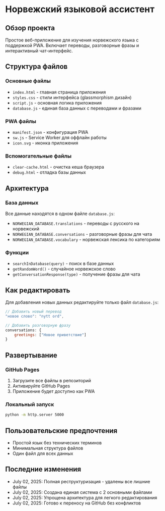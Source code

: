 # Норвежский языковой ассистент

## Обзор проекта

Простое веб-приложение для изучения норвежского языка с поддержкой PWA. Включает переводы, разговорные фразы и интерактивный чат-интерфейс.

## Структура файлов

### Основные файлы
- `index.html` - главная страница приложения
- `styles.css` - стили интерфейса (glassmorphism дизайн)
- `script.js` - основная логика приложения
- `database.js` - единая база данных с переводами и фразами

### PWA файлы
- `manifest.json` - конфигурация PWA
- `sw.js` - Service Worker для оффлайн работы
- `icon.svg` - иконка приложения

### Вспомогательные файлы
- `clear-cache.html` - очистка кеша браузера
- `debug.html` - отладка базы данных

## Архитектура

### База данных
Все данные находятся в одном файле `database.js`:
- `NORWEGIAN_DATABASE.translations` - переводы с русского на норвежский
- `NORWEGIAN_DATABASE.conversations` - разговорные фразы для чата
- `NORWEGIAN_DATABASE.vocabulary` - норвежская лексика по категориям

### Функции
- `searchInDatabase(query)` - поиск в базе данных
- `getRandomWord()` - случайное норвежское слово
- `getConversationResponse(type)` - получение фразы для чата

## Как редактировать

Для добавления новых данных редактируйте только файл `database.js`:

```javascript
// Добавить новый перевод
"новое слово": "nytt ord",

// Добавить разговорную фразу
conversations: {
    greetings: ["Новое приветствие"]
}
```

## Развертывание

### GitHub Pages
1. Загрузите все файлы в репозиторий
2. Активируйте GitHub Pages
3. Приложение будет доступно как PWA

### Локальный запуск
```bash
python -m http.server 5000
```

## Пользовательские предпочтения

- Простой язык без технических терминов
- Минимальная структура файлов
- Один файл для всех данных

## Последние изменения

- July 02, 2025: Полная реструктуризация - удалены все лишние файлы
- July 02, 2025: Создана единая система с 2 основными файлами
- July 02, 2025: Упрощена архитектура для легкого редактирования
- July 02, 2025: Готово к переносу на GitHub без конфликтов